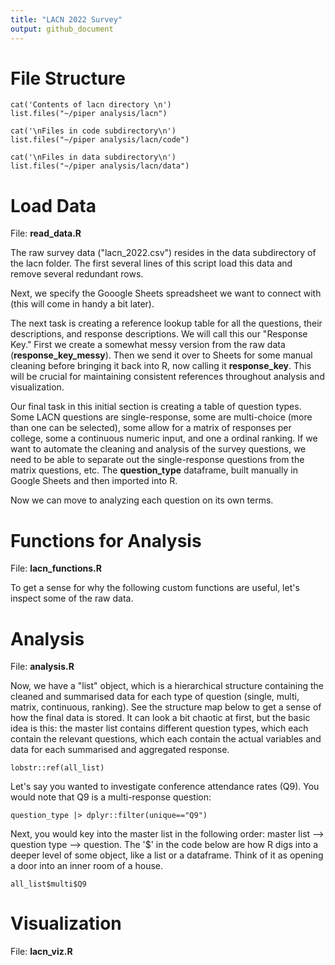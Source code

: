 ```yaml
---
title: "LACN 2022 Survey"
output: github_document
---
```


# File Structure

```{r file structure, echo=FALSE}
cat('Contents of lacn directory \n')
list.files("~/piper analysis/lacn")

cat('\nFiles in code subdirectory\n')
list.files("~/piper analysis/lacn/code")

cat('\nFiles in data subdirectory\n')
list.files("~/piper analysis/lacn/data")
```


# Load Data

File: **read_data.R**

The raw survey data ("lacn_2022.csv") resides in the data subdirectory of the lacn folder. The first several lines of this script load this data and remove several redundant rows. 

Next, we specify the Gooogle Sheets spreadsheet we want to connect with (this will come in handy a bit later).

The next task is creating a reference lookup table for all the questions, their descriptions, and response descriptions. We will call this our "Response Key." First we create a somewhat messy version from the raw data (**response_key_messy**). Then we send it over to Sheets for some manual cleaning before bringing it back into R, now calling it **response_key**. This will be crucial for maintaining consistent references throughout analysis and visualization.

Our final task in this initial section is creating a table of question types. Some LACN questions are single-response, some are multi-choice (more than one can be selected), some allow for a matrix of responses per college, some a continuous numeric input, and one a ordinal ranking. If we want to automate the cleaning and analysis of the survey questions, we need to be able to separate out the single-response questions from the matrix questions, etc. The **question_type** dataframe, built manually in Google Sheets and then imported into R.

Now we can move to analyzing each question on its own terms.

# Functions for Analysis

File: **lacn_functions.R**

To get a sense for why the following custom functions are useful, let's inspect some of the raw data.

# Analysis

File: **analysis.R**


Now, we have a "list" object, which is a hierarchical structure containing the cleaned and summarised data for each type of question (single, multi, matrix, continuous, ranking). See the structure map below to get a sense of how the final data is stored. It can look a bit chaotic at first, but the basic idea is this: the master list contains different question types, which each contain the relevant questions, which each contain the actual variables and data for each summarised and aggregated response. 
```{r list structure, echo=FALSE}
lobstr::ref(all_list)
```

Let's say you wanted to investigate conference attendance rates (Q9). You would note that Q9 is a multi-response question:

```{r q9 type, paged.print=FALSE}
question_type |> dplyr::filter(unique=="Q9")
```
Next, you would key into the master list in the following order: master list --> question type --> question. The '$' in the code below are how R digs into a deeper level of some object, like a list or a dataframe. Think of it as opening a door into an inner room of a house.

```{r list explore, paged.print=FALSE}
all_list$multi$Q9
```


# Visualization

File: **lacn_viz.R**



